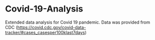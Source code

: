 # Covid-19-Analysis
Extended data analysis for Covid 19 pandemic. Data was provided from CDC (https://covid.cdc.gov/covid-data-tracker/#cases_casesper100klast7days)
